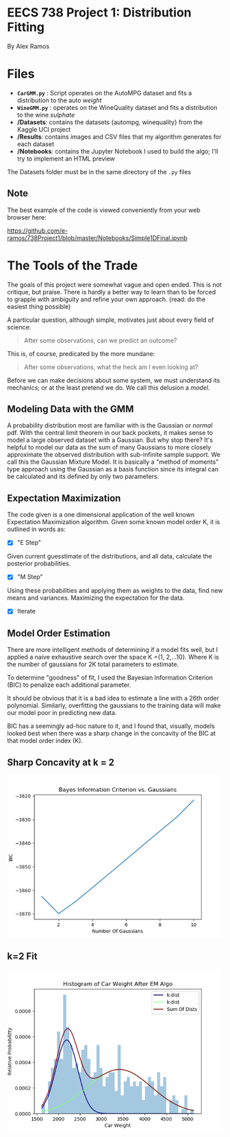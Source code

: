 ﻿# EECS 738 Project 1: Distribution Fitting
By Alex Ramos

# Files

 - **`CarGMM.py`** : Script operates on the AutoMPG dataset and fits a distribution to the auto *weight*
 - **`WineGMM.py`** : operates on the WineQuality dataset and fits a distribution to the wine *sulphate*
 - **/Datasets**: contains the datasets {autompg, winequality} from the Kaggle UCI project
 - **/Results**: contains images and CSV files that my algorithm generates for each dataset
 - **/Notebooks**: contains the Jupyter Notebook I used to build the algo; I'll try to implement an HTML preview

The Datasets folder must be in the same directory of the `.py` files

## Note
The best example of the code is viewed conveniently from your web browser here:

https://github.com/e-ramos/738Project1/blob/master/Notebooks/Simple1DFinal.ipynb
# The Tools of the Trade
The goals of this project were somewhat vague and open ended. This is not critique, but praise. There is hardly a better way to learn than to be forced to grapple with ambiguity and refine your own approach. (read: do the easiest thing possible)

A particular question, although simple, motivates just about every field of science:   

> After some observations, can we predict an outcome?

This is, of course, predicated by the more mundane:
> After some observations, what the heck am I even looking at?

Before we can make decisions about some system, we must understand its mechanics; or at the least pretend we do. We call this delusion a *model*. 

## Modeling Data with the GMM
A probability distribution most are familiar with is the Gaussian or *normal* pdf. With the central limit theorem in our back pockets, it makes sense to model a large observed dataset with a Gaussian. But why stop there? 
It's helpful to model our data as the sum of many Gaussians to more closely approximate the observed distribution with sub-infinite sample support. We call this the Gaussian Mixture Model. It is basically a "method of moments" type approach using the Gaussian as a basis function since its integral can be calculated and its defined by only two parameters.

## Expectation Maximization
The code given is a one dimensional application of the well known Expectation Maximization algorithm. 
Given some known model order K, it is outlined in words as:

 - [x] "E Step"

Given current guesstimate of the distributions, and all data, calculate the posterior probabilities.

 - [x] "M Step"

Using these probabilities and applying them as weights to the data, find new means and variances. Maximizing the expectation for the data.

 - [x] Iterate
 
 ## Model Order Estimation
 There are more intelligent methods of determining if a model fits well, but I applied a naive exhaustive search over the space K ={1, 2,...10}. Where K is the number of gaussians for 2K total parameters to estimate.
 
To determine "goodness" of fit, I used the Bayesian Information Criterion (BIC) to penalize each additional parameter.

It should be obvious that it is a bad idea to estimate a line with a 26th order polynomial. Similarly, overfitting the gaussians to the training data will make our model poor in predicting new data.

BIC has a seemingly ad-hoc nature to it, and I found that, visually, models looked best when there was a sharp change in the concavity of the BIC at that model order index (K). 

## Sharp Concavity at k = 2

![Sharp Concavity at k = 2](https://github.com/e-ramos/738Project1/blob/master/Results/Cars/BIC.png)

## k=2 Fit

![k=2 Fit](https://github.com/e-ramos/738Project1/blob/master/Results/Cars/Final2.png)


